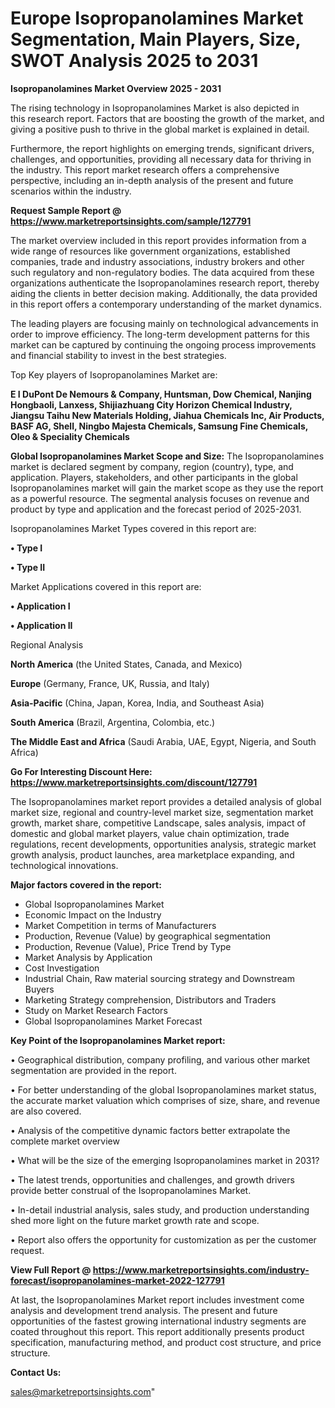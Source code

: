  # Europe Isopropanolamines Market Segmentation, Main Players, Size, SWOT Analysis 2025 to 2031

<Strong> Isopropanolamines Market Overview 2025 - 2031</strong>

The rising technology in Isopropanolamines Market is also depicted in this research report. Factors that are boosting the growth of the market, and giving a positive push to thrive in the global market is explained in detail.

Furthermore, the report highlights on emerging trends, significant drivers, challenges, and opportunities, providing all necessary data for thriving in the industry. This report market research offers a comprehensive perspective, including an in-depth analysis of the present and future scenarios within the industry.

<strong>Request Sample Report @ <a href=https://www.marketreportsinsights.com/sample/127791>https://www.marketreportsinsights.com/sample/127791</a></strong>

The market overview included in this report provides information from a wide range of resources like government organizations, established companies, trade and industry associations, industry brokers and other such regulatory and non-regulatory bodies. The data acquired from these organizations authenticate the Isopropanolamines research report, thereby aiding the clients in better decision making. Additionally, the data provided in this report offers a contemporary understanding of the market dynamics.

The leading players are focusing mainly on technological advancements in order to improve efficiency. The long-term development patterns for this market can be captured by continuing the ongoing process improvements and financial stability to invest in the best strategies.

Top Key players of Isopropanolamines Market are:

<strong>E I DuPont De Nemours & Company, Huntsman, Dow Chemical, Nanjing Hongbaoli, Lanxess, Shijiazhuang City Horizon Chemical Industry, Jiangsu Taihu New Materials Holding, Jiahua Chemicals Inc, Air Products, BASF AG, Shell, Ningbo Majesta Chemicals, Samsung Fine Chemicals, Oleo & Speciality Chemicals</strong>

<strong><b>Global Isopropanolamines Market Scope and Size:</b></strong>
The Isopropanolamines market is declared segment by company, region (country), type, and application. Players, stakeholders, and other participants in the global Isopropanolamines market will gain the market scope as they use the report as a powerful resource. The segmental analysis focuses on revenue and product by type and application and the forecast period of 2025-2031.

Isopropanolamines Market Types covered in this report are:

<strong>• Type I

• Type II</strong>

Market Applications covered in this report are:

<strong>• Application I

• Application II</strong> 

Regional Analysis

<strong>North America</strong> (the United States, Canada, and Mexico)

<strong>Europe</strong> (Germany, France, UK, Russia, and Italy)

<strong>Asia-Pacific</strong> (China, Japan, Korea, India, and Southeast Asia)

<strong>South America</strong> (Brazil, Argentina, Colombia, etc.)

<strong>The Middle East and Africa</strong> (Saudi Arabia, UAE, Egypt, Nigeria, and South Africa)

<strong>Go For Interesting Discount Here: <a href=https://www.marketreportsinsights.com/discount/127791>https://www.marketreportsinsights.com/discount/127791</a></strong>

The Isopropanolamines market report provides a detailed analysis of global market size, regional and country-level market size, segmentation market growth, market share, competitive Landscape, sales analysis, impact of domestic and global market players, value chain optimization, trade regulations, recent developments, opportunities analysis, strategic market growth analysis, product launches, area marketplace expanding, and technological innovations.

<strong><b>Major factors covered in the report:</b></strong>
<ul>
  <li>Global Isopropanolamines Market </li>
  <li>Economic Impact on the Industry</li>
  <li>Market Competition in terms of Manufacturers</li>
  <li>Production, Revenue (Value) by geographical segmentation</li>
  <li>Production, Revenue (Value), Price Trend by Type</li>
  <li>Market Analysis by Application</li>
  <li>Cost Investigation</li>
  <li>Industrial Chain, Raw material sourcing strategy and Downstream Buyers</li>
  <li>Marketing Strategy comprehension, Distributors and Traders</li>
  <li>Study on Market Research Factors</li>
  <li>Global Isopropanolamines Market Forecast</li>
</ul>

<strong><b>Key Point of the Isopropanolamines Market report:</b></strong>

• Geographical distribution, company profiling, and various other market segmentation are provided in the report.

• For better understanding of the global Isopropanolamines market status, the accurate market valuation which comprises of size, share, and revenue are also covered.

• Analysis of the competitive dynamic factors better extrapolate the complete market overview

• What will be the size of the emerging Isopropanolamines market in 2031?

• The latest trends, opportunities and challenges, and growth drivers provide better construal of the Isopropanolamines Market.

• In-detail industrial analysis, sales study, and production understanding shed more light on the future market growth rate and scope.

• Report also offers the opportunity for customization as per the customer request.

<strong><b>View Full Report @ <a href=https://www.marketreportsinsights.com/industry-forecast/isopropanolamines-market-2022-127791>https://www.marketreportsinsights.com/industry-forecast/isopropanolamines-market-2022-127791</a></b></strong>


At last, the Isopropanolamines Market report includes investment come analysis and development trend analysis. The present and future opportunities of the fastest growing international industry segments are coated throughout this report. This report additionally presents product specification, manufacturing method, and product cost structure, and price structure.

<strong>Contact Us:</strong>

sales@marketreportsinsights.com"
